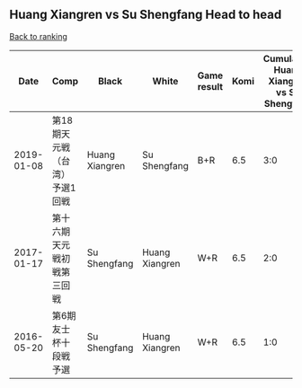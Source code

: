 ## Huang Xiangren vs Su Shengfang Head to head

[Back to ranking](../../index.md)




| **Date** | **Comp** | **Black** | **White** | **Game result** | **Komi** | **Cumulative Huang Xiangren vs Su Shengfang** | **Huang Xiangren streak** | **Su Shengfang streak** | 
| --- | --- | --- | --- | --- | --- | --- | --- | --- |
| 2019-01-08 | 第18期天元戦（台湾）予選1回戦 | Huang Xiangren | Su Shengfang | B+R | 6.5 | 3:0 | 3 | 0 | 
| 2017-01-17 | 第十六期天元戦初戦第三回戦 | Su Shengfang | Huang Xiangren | W+R | 6.5 | 2:0 | 2 | 0 | 
| 2016-05-20 | 第6期友士杯十段戦予選 | Su Shengfang | Huang Xiangren | W+R | 6.5 | 1:0 | 1 | 0 |




